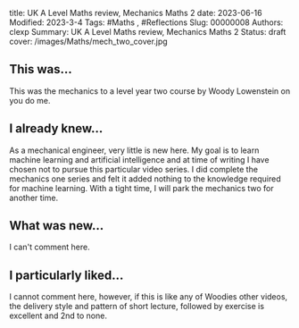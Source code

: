 title: UK A Level Maths review, Mechanics Maths 2
date: 2023-06-16
Modified: 2023-3-4
Tags: #Maths , #Reflections
Slug: 00000008
Authors: clexp
Summary: UK A Level Maths review, Mechanics Maths 2
Status: draft
cover: /images/Maths/mech_two_cover.jpg
## This was...
This was the mechanics to a level year two course by Woody Lowenstein on you do me.
## I already knew...
As a mechanical engineer, very little is new here. My goal is to learn machine learning and artificial intelligence and at time of writing I have chosen not to pursue this particular video series. I did complete the mechanics one series and felt it added nothing to the knowledge required for machine learning. With a tight time, I will park the mechanics two for another time.
## What was new...
I can't comment here.
## I particularly liked... 
I cannot comment here, however, if this is like any of Woodies other videos, the delivery style and pattern of short lecture, followed by exercise is excellent and 2nd to none.
